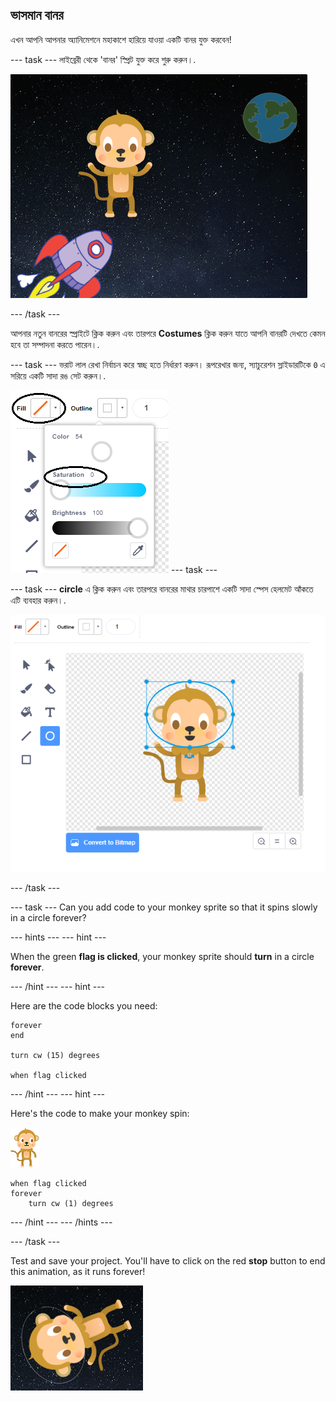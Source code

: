 ## ভাসমান বানর

এখন আপনি আপনার অ্যানিমেশনে মহাকাশে হারিয়ে যাওয়া একটি বানর যুক্ত করবেন!

\--- task \--- লাইব্রেরী থেকে 'বানর' স্প্রিট যুক্ত করে শুরু করুন।.

![Adding a monkey sprite](images/space-monkey-sprite.png)

\--- /task \---

আপনার নতুন বানরের স্প্রাইটে ক্লিক করুন এবং তারপরে **Costumes** ক্লিক করুন যাতে আপনি বানরটি দেখতে কেমন হবে তা সম্পাদনা করতে পারেন।.

\--- task \--- ভরাট লাল রেখা নির্বাচন করে স্বচ্ছ হতে নির্ধারণ করুন। রূপরেখার জন্য, স্যাচুরেশন স্লাইডারটিকে `0` এ সরিয়ে একটি সাদা রঙ সেট করুন।.

![Make white colour](images/make-white.png) \--- task \---

\--- task \--- **circle** এ ক্লিক করুন এবং তারপরে বানরের মাথার চারপাশে একটি সাদা স্পেস হেলমেট আঁকতে এটি ব্যবহার করুন।.

![Monkey space helmet](images/space-monkey-edit.png)

\--- /task \---

\--- task \--- Can you add code to your monkey sprite so that it spins slowly in a circle forever?

\--- hints \--- \--- hint \---

When the green **flag is clicked**, your monkey sprite should **turn** in a circle **forever**.

\--- /hint \--- \--- hint \---

Here are the code blocks you need:

```blocks3
forever
end

turn cw (15) degrees

when flag clicked
```

\--- /hint \--- \--- hint \---

Here's the code to make your monkey spin:

![Monkey sprite](images/sprite-monkey.png)

```blocks3
when flag clicked
forever
    turn cw (1) degrees
```

\--- /hint \--- \--- /hints \---

\--- /task \---

Test and save your project. You'll have to click on the red **stop** button to end this animation, as it runs forever!

![Test the spinning monkey](images/space-spin-test.png)